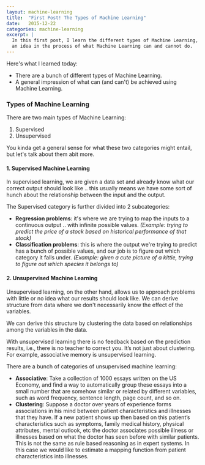 ```yaml
---
layout: machine-learning
title:  "First Post! The Types of Machine Learning"
date:   2015-12-22
categories: machine-learning
excerpt: |
  In this first post, I learn the different types of Machine Learning, getting
  an idea in the process of what Machine Learning can and cannot do.
---
```


Here's what I learned today:

- There are a bunch of different types of Machine Learning.
- A general impression of what can (and can't) be achieved using Machine Learning.

### Types of Machine Learning

There are two main types of Machine Learning:

1. Supervised
2. Unsupervised

You kinda get a general sense for what these two categories might entail, but let's talk about them abit more.

#### 1. Supervised Machine Learning

In supervised learning, we are given a data set and already know what our correct output should look like .. this usually means we have some sort of hunch about the relationship between the input and the output.

The Supervised category is further divided into 2 subcategories:

- **Regression problems**: it's where we are trying to map the inputs to a continuous output .. with infinite possible values. *(Example: trying to predict the price of a stock based on historical performance of that stock)*
- **Classification problems**: this is where the output we're trying to predict has a bunch of possible values, and our job is to figure out which category it falls under. *(Example: given a cute picture of a kittie, trying to figure out which species it belongs to)*

#### 2. Unsupervised Machine Learning

Unsupervised learning, on the other hand, allows us to approach problems with little or no idea what our results should look like. We can derive structure from data where we don't necessarily know the effect of the variables.

We can derive this structure by clustering the data based on relationships among the variables in the data.

With unsupervised learning there is no feedback based on the prediction results, i.e., there is no teacher to correct you. It’s not just about clustering. For example, associative memory is unsupervised learning.

There are a bunch of categories of unsupervised machine learning:

- **Associative**: Take a collection of 1000 essays written on the US Economy, and find a way to automatically group these essays into a small number that are somehow similar or related by different variables, such as word frequency, sentence length, page count, and so on.
- **Clustering**: Suppose a doctor over years of experience forms associations in his mind between patient characteristics and illnesses that they have. If a new patient shows up then based on this patient’s characteristics such as symptoms, family medical history, physical attributes, mental outlook, etc the doctor associates possible illness or illnesses based on what the doctor has seen before with similar patients. This is not the same as rule based reasoning as in expert systems. In this case we would like to estimate a mapping function from patient characteristics into illnesses.
